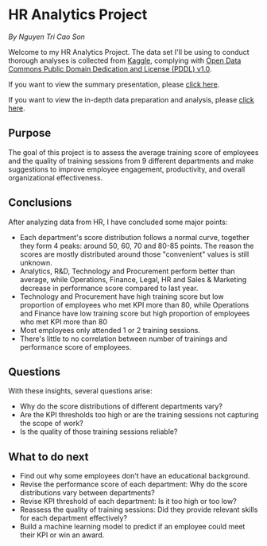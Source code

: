 # HR Analytics Project
*By Nguyen Tri Cao Son*

Welcome to my HR Analytics Project. The data set I'll be using to conduct thorough analyses is collected from [Kaggle](https://www.kaggle.com/datasets/sanjanchaudhari/employees-performance-for-hr-analytics/), complying with [Open Data Commons Public Domain Dedication and License (PDDL) v1.0](https://opendatacommons.org/licenses/pddl/1-0/).

If you want to view the summary presentation, please [click here](https://docs.google.com/presentation/d/1QQICzR1sx3515o_gp3jvy-a0beUi8bZRAXD6uVg8z14/edit?usp=sharing).

If you want to view the in-depth data preparation and analysis, please [click here](https://github.com/nguyentricaoson/Data_project/blob/main/HR%20Analytics/HR.ipynb).
## Purpose
The goal of this project is to assess the average training score of employees and the quality of training sessions from 9 different departments and make suggestions to improve employee engagement, productivity, and overall organizational effectiveness.

## Conclusions
After analyzing data from HR, I have concluded some major points:
- Each department's score distribution follows a normal curve, together they form 4 peaks: around 50, 60, 70 and 80-85 points. The reason the scores are mostly distributed around those "convenient" values is still unknown.
- Analytics, R&D, Technology and Procurement perform better than average, while Operations, Finance, Legal, HR and Sales & Marketing decrease in performance score compared to last year.
- Technology and Procurement have high training score but low proportion of employees who met KPI more than 80, while Operations and Finance have low training score but high proportion of employees who met KPI more than 80
- Most employees only attended 1 or 2 training sessions.
- There's little to no correlation between number of trainings and performance score of employees.

## Questions
With these insights, several questions arise:
- Why do the score distributions of different departments vary?
- Are the KPI thresholds too high or are the training sessions not capturing the scope of work?
- Is the quality of those training sessions reliable?

## What to do next
- Find out why some employees don't have an educational background.
- Revise the performance score of each department: Why do the score distributions vary between departments?
- Revise KPI threshold of each department: Is it too high or too low?
- Reassess the quality of training sessions: Did they provide relevant skills for each department effectively?
- Build a machine learning model to predict if an employee could meet their KPI or win an award.
